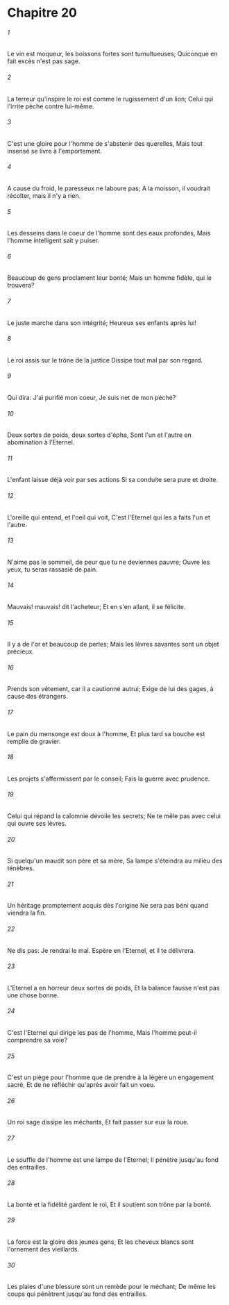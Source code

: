 # Chapitre 20

###### 1
Le vin est moqueur, les boissons fortes sont tumultueuses; Quiconque en fait excès n'est pas sage.
###### 2
La terreur qu'inspire le roi est comme le rugissement d'un lion; Celui qui l'irrite pèche contre lui-même.
###### 3
C'est une gloire pour l'homme de s'abstenir des querelles, Mais tout insensé se livre à l'emportement.
###### 4
A cause du froid, le paresseux ne laboure pas; A la moisson, il voudrait récolter, mais il n'y a rien.
###### 5
Les desseins dans le coeur de l'homme sont des eaux profondes, Mais l'homme intelligent sait y puiser.
###### 6
Beaucoup de gens proclament leur bonté; Mais un homme fidèle, qui le trouvera?
###### 7
Le juste marche dans son intégrité; Heureux ses enfants après lui!
###### 8
Le roi assis sur le trône de la justice Dissipe tout mal par son regard.
###### 9
Qui dira: J'ai purifié mon coeur, Je suis net de mon péché?
###### 10
Deux sortes de poids, deux sortes d'épha, Sont l'un et l'autre en abomination à l'Eternel.
###### 11
L'enfant laisse déjà voir par ses actions Si sa conduite sera pure et droite.
###### 12
L'oreille qui entend, et l'oeil qui voit, C'est l'Eternel qui les a faits l'un et l'autre.
###### 13
N'aime pas le sommeil, de peur que tu ne deviennes pauvre; Ouvre les yeux, tu seras rassasié de pain.
###### 14
Mauvais! mauvais! dit l'acheteur; Et en s'en allant, il se félicite.
###### 15
Il y a de l'or et beaucoup de perles; Mais les lèvres savantes sont un objet précieux.
###### 16
Prends son vêtement, car il a cautionné autrui; Exige de lui des gages, à cause des étrangers.
###### 17
Le pain du mensonge est doux à l'homme, Et plus tard sa bouche est remplie de gravier.
###### 18
Les projets s'affermissent par le conseil; Fais la guerre avec prudence.
###### 19
Celui qui répand la calomnie dévoile les secrets; Ne te mêle pas avec celui qui ouvre ses lèvres.
###### 20
Si quelqu'un maudit son père et sa mère, Sa lampe s'éteindra au milieu des ténèbres.
###### 21
Un héritage promptement acquis dès l'origine Ne sera pas béni quand viendra la fin.
###### 22
Ne dis pas: Je rendrai le mal. Espère en l'Eternel, et il te délivrera.
###### 23
L'Eternel a en horreur deux sortes de poids, Et la balance fausse n'est pas une chose bonne.
###### 24
C'est l'Eternel qui dirige les pas de l'homme, Mais l'homme peut-il comprendre sa voie?
###### 25
C'est un piège pour l'homme que de prendre à la légère un engagement sacré, Et de ne réfléchir qu'après avoir fait un voeu.
###### 26
Un roi sage dissipe les méchants, Et fait passer sur eux la roue.
###### 27
Le souffle de l'homme est une lampe de l'Eternel; Il pénètre jusqu'au fond des entrailles.
###### 28
La bonté et la fidélité gardent le roi, Et il soutient son trône par la bonté.
###### 29
La force est la gloire des jeunes gens, Et les cheveux blancs sont l'ornement des vieillards.
###### 30
Les plaies d'une blessure sont un remède pour le méchant; De même les coups qui pénètrent jusqu'au fond des entrailles.
